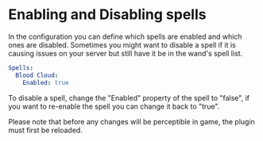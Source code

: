 # Enabling and Disabling spells

In the configuration you can define which spells are enabled and which ones are disabled. Sometimes you might want to disable a spell if it is causing issues on your server but still have it be in the wand's spell list. 

```yaml
Spells:
  Blood Cloud:
    Enabled: true
```

To disable a spell, change the "Enabled" property of the spell to "false", if you want to re-enable the spell you can change it back to "true".

Please note that before any changes will be perceptible in game, the plugin must first be reloaded.